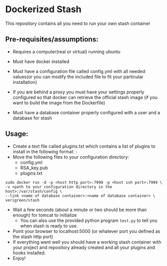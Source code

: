 Dockerized Stash
===================
This repository contains all you need to run your own stash container

Pre-requisites/assumptions:
-----
- Requires a computer(real or virtual) running ubuntu
- Must have docker installed 
- Must have a configuration file called config.yml with all needed values(or you can modify the included file to fit your particular installation)

- If you are behind a proxy you must have your settings properly configured so that docker can retrieve the official stash image (if you want to build the image from the Dockerfile)
- Must have a database container properly configured with a user and a database for stash

Usage:
------
- Create a text file called plugins.txt which contains a list of plugins to install in the following format: <plugin name>:<plugin version>
- Move the following files to your configuration directory:
   - config.yml
   - RSA_key.pub
   - plugins.txt

``` 
sudo docker run -d -p <host http port>:7990 -p <host ssh port>:7999 \
-v <path to your configuration directory in the host>:/var/stash/config \
--link <name of database container>:<name of database container> \
verigreen/stash
```   

- Wait a few seconds (about a minute or two should be more than enough)  for tomcat to initialize
  - You can also use the provided python program `test.py` to tell you when stash is ready to use.
- Point your browser to localhost:5000 (or whatever port you defined as the stash http port)
- If everything went well you should have a working stash container with your project and repository already created and all your plugins and hooks installed.
- Enjoy!


